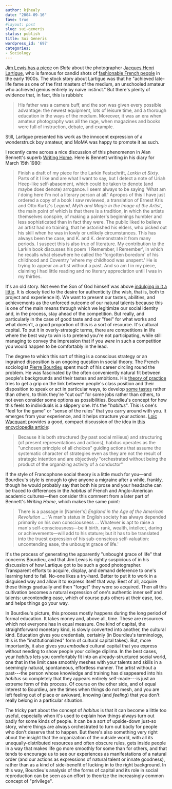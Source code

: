 ```yaml
---
author: kjhealy
date: "2004-09-16"
fave: true
#layout: post
slug: sui-generis
status: publish
title: Sui Generis
wordpress_id: '697'
categories:
- Sociology
---
```


[Jim Lewis has a piece](http://www.slate.com/id/2106598/) on *Slate* about the photographer [Jacques Henri Lartigue](http://www.lartigue.org/), who is famous for candid shots of [fashionable French people](http://www.slate.com/id/2106614/) in the early 1900s. The stock story about Lartigue was that he "achieved late-life fame as one of the first masters of the medium, an unschooled amateur who achieved genius entirely by naive instinct." But there's plenty of evidence that, in fact, this is rubbish:

> His father was a camera buff, and the son was given every possible advantage: the newest equipment, lots of leisure time, and a thorough education in the ways of the medium. Moreover, it was an era when amateur photography was all the rage, when magazines and books were full of instruction, debate, and example.

Still, Lartigue presented his work as the innocent expression of a wonderstruck boy amateur, and MoMA was happy to promote it as such.

I recently came across a nice discussion of this phenomenon in Alan Bennett's superb [Writing Home](http://www.amazon.com/exec/obidos/ASIN/0312422571/ref=nosim/). Here is Bennett writing in his diary for March 15th 1980:

> Finish a draft of my piece for the Larkin Festschrift, *Larkin at Sixty*. Parts of it I like and are what I want to say, but I detect a note of Uriah Heep-like self-abasement, which could be taken to denote (and maybe does denote) arrogance. I seem always to be saying 'What am *I* doing here I'm not a literary person at all.' Apropos of this I have just ordered a copy of a book I saw reviewed, a translation of Ernest Kris and Otto Kurtz's *Legend, Myth and Magic in the Image of the Artist*, the main point of which is that there is a tradition, in which the artists themselves conspire, of making a painter's beginnings humbler and less sophisticated than in fact they were. The public liked to believe an artist had no training, that he astonished his elders, who picked out his skill when he was in lowly or unlikely circumstances. This has always been the case, and K. and K. demonstrate it from many periods. I suspect this is also true of literature. My contribution to the Larkin book discusses his poem 'I Remember, I Remember', in which he recalls what elsewhere he called the 'forgotten boredom' of his childhood and Coventry 'where my childhood was unspent.' He is trying to appear an artist without a past. And so am I in my piece, claiming I had little reading and no literary appreciation until I was in my thirties.

It's an old story. Not even the Son of God himself was above [indulging in it a little](http://www.jerusalemperspective.com/scripture/Luke02~46-47.html). It is closely tied to the desire for authenticity (the wish, that is, both to project and experience it). We want to present our tastes, abilities, and achievements as the unforced outcome of our natural talents because this is one of the main means through which we legitimize our social identity and, in the process, stay ahead of the competition. But really, and particularly in the case of good taste and our "feel" for what works and what doesn't, a good proportion of this is a sort of resource. It's cultural capital. To put it in overly-strategic terms, there are competitions in life where the best way to win is to pretend you're not participating, while still managing to convey the impression that if you *were* in such a competition you would happen to be comfortably in the lead. 

The degree to which this sort of thing is a conscious strategy or an ingrained disposition is an ongoing question in social theory. The French sociologist [Pierre Bourdieu](http://en.wikipedia.org/wiki/Pierre_Bourdieu) spent much of his career circling round the problem. He was fascinated by the often conveniently natural fit between people's backgrounds and their tastes and ambitions. His [theory of practice](http://www.amazon.com/exec/obidos/ASIN/0804733635/ref=nosim/) tries to get a grip on the link between people's class position and their disposition to speak or act in particular ways, to develop [some tastes](http://www.amazon.com/exec/obidos/ASIN/0674212770/ref=nosim/) rather than others, to think they're "cut out" for some jobs rather than others, to not even consider some options as possibilities. Bourdieu's concept for how this feels to individuals is a slippery one. It's the "*habitus*". This is one's "feel for the game" or "sense of the rules" that you carry around with you. It emerges from your experience, and it helps structure your actions. [Loic Wacquant](http://www.newschool.edu/gf/soc/faculty/wacquant/index.htm) provides a good, compact discussion of the idea in [this encyclopedia article](http://www.newschool.edu/gf/soc/faculty/wacquant/papers/Habitus.pdf):

> Because it is both structured (by past social milieus) and structuring (of present representations and actions), habitus operates as the "unchosen principle of all choices" guiding actions that assume the systematic character of strategies even as they are not the result of strategic intention and are objectively "orchestrated without being the product of the organizing activity of a conductor"

If the style of Francophone social theory is a little much for you—and Bourdieu's style is enough to give anyone a migraine after a while, frankly, though he would probably say that both his prose and your headache can be traced to differences in the *habitus* of French and Anglo-American academic cultures—then consider this comment from a later part of Bennett's *Writing Home*, which makes the same point:

> There is a passage in [Namier's] *England in the Age of the American Revolution* ...: 'A man's status in English society has always depended primarily on his own consciousness … Whatever is apt to raise a man's self-consciousness—be it birth, rank, wealth, intellect, daring or achievements—will add to his stature; but it has to be translated into the truest expression of his sub-conscious self-valuation: uncontending ease, the unbought grace of life.'

It's the process of generating the apparently "unbought grace of life" that concerns Bourdieu, and that Jim Lewis is rightly suspicious of in his discussion of how Lartique got to be such a good photographer. Transparent efforts to acquire, display, and demand deference to one's learning tend to fail. No-one likes a try-hard. Better to put it to work in a disguised way and allow it to express itself that way. Best of all, acquire these things gradually and then "forget" they were so acquired. Then all this cultivation becomes a natural expression of one's authentic inner self and talents: uncontending ease, which of course puts others at their ease, too, and helps things go your way. 

In Bourdieu's picture, this process mostly happens during the long period of formal education. It takes money and, above all, time. These are resources which not everyone has in equal measure. One kind of capital, the straightforward monetary kind, is slowly converted into another, the cultural kind. Education gives you credentials, certainly (in Bourdieu's terminology, this is the "institutionalized" form of cultural capital takes). But, more importantly, it also gives you *embodied* cultural capital that you express without needing to show people your college diplima. In the best cases, your *habitus* lets you comfortably fit into an already-structured social world, one that in the limit case smoothly meshes with your talents and skills in a seemingly natural, spontaneous, effortless manner. The artist without a past---the person whose knowledge and training has disappeared into his *habitus* so completely that they  appears entirely self-made---is just an extreme form of this process. Of course on the other side, and of equal interest to Bourdieu, are the times when things do not mesh, and you are left feeling out of place or awkward, knowing (and *feeling*) that you don't really belong in a particular situation. 

The tricky part about the concept of *habitus* is that it can become a little too useful, especially when it's used to explain how things always turn out badly for some kinds of people. It can be a sort of upside-down just-so story, where things are always orchestrated to turn out badly for people who don't deserve that to happen. But there's also something very right about the insight that the organization of the outside world, with all its unequally-distributed resources and often obscure rules, gets inside people in a way that makes life go more smoothly for some than for others, and that tends to encourage us to see our experiences as manifestations of a natural order (and our actions as expressions of natural talent or innate goodness), rather than as a kind of side-benefit of lucking in to the right background. In this way, Bourdieu's analysis of the forms of capital and its role in social reproduction can be seen as an effort to theorize the increasingly common concept of "privilege". 


